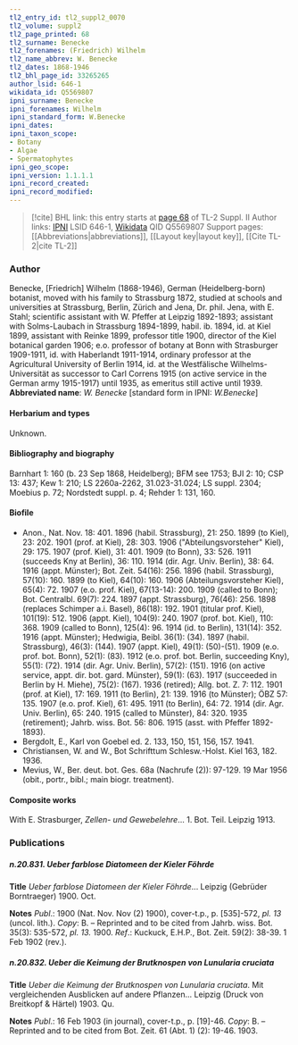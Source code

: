 ```yaml
---
tl2_entry_id: tl2_suppl2_0070
tl2_volume: suppl2
tl2_page_printed: 68
tl2_surname: Benecke
tl2_forenames: (Friedrich) Wilhelm
tl2_name_abbrev: W. Benecke
tl2_dates: 1868-1946
tl2_bhl_page_id: 33265265
author_lsid: 646-1
wikidata_id: Q5569807
ipni_surname: Benecke
ipni_forenames: Wilhelm
ipni_standard_form: W.Benecke
ipni_dates: 
ipni_taxon_scope: 
- Botany
- Algae
- Spermatophytes
ipni_geo_scope: 
ipni_version: 1.1.1.1
ipni_record_created: 
ipni_record_modified:
---
```


> [!cite] BHL link: this entry starts at [page 68](https://www.biodiversitylibrary.org/page/33265265) of TL-2 Suppl. II
> Author links: [IPNI](https://www.ipni.org/a/646-1) LSID 646-1, [Wikidata](https://www.wikidata.org/wiki/Q5569807) QID Q5569807
> Support pages: [[Abbreviations|abbreviations]], [[Layout key|layout key]], [[Cite TL-2|cite TL-2]]

### Author

Benecke, \[Friedrich\] Wilhelm (1868-1946), German (Heidelberg-born) botanist, moved with his family to Strassburg 1872, studied at schools and universities at Strassburg, Berlin, Zürich and Jena, Dr. phil. Jena, with E. Stahl; scientific assistant with W. Pfeffer at Leipzig 1892-1893; assistant with Solms-Laubach in Strassburg 1894-1899, habil. ib. 1894, id. at Kiel 1899, assistant with Reinke 1899, professor title 1900, director of the Kiel botanical garden 1906; e.o. professor of botany at Bonn with Strasburger 1909-1911, id. with Haberlandt 1911-1914, ordinary professor at the Agricultural University of Berlin 1914, id. at the Westfälische Wilhelms-Universität as successor to Carl Correns 1915 (on active service in the German army 1915-1917) until 1935, as emeritus still active until 1939. 
**Abbreviated name**: *W. Benecke* \[standard form in IPNI: *W.Benecke*\]

#### Herbarium and types

Unknown.

#### Bibliography and biography

Barnhart 1: 160 (b. 23 Sep 1868, Heidelberg); BFM see 1753; BJI 2: 10; CSP 13: 437; Kew 1: 210; LS 2260a-2262, 31.023-31.024; LS suppl. 2304; Moebius p. 72; Nordstedt suppl. p. 4; Rehder 1: 131, 160.

#### Biofile

- Anon., Nat. Nov. 18: 401. 1896 (habil. Strassburg), 21: 250. 1899 (to Kiel), 23: 202. 1901 (prof. at Kiel), 28: 303. 1906 ("Abteilungsvorsteher" Kiel), 29: 175. 1907 (prof. Kiel), 31: 401. 1909 (to Bonn), 33: 526. 1911 (succeeds Kny at Berlin), 36: 110. 1914 (dir. Agr. Univ. Berlin), 38: 64. 1916 (appt. Münster); Bot. Zeit. 54(16): 256. 1896 (habil. Strassburg), 57(10): 160. 1899 (to Kiel), 64(10): 160. 1906 (Abteilungsvorsteher Kiel), 65(4): 72. 1907 (e.o. prof. Kiel), 67(13-14): 200. 1909 (called to Bonn); Bot. Centralbl. 69(7): 224. 1897 (appt. Strassburg), 76(46): 256. 1898 (replaces Schimper a.i. Basel), 86(18): 192. 1901 (titular prof. Kiel), 101(19): 512. 1906 (appt. Kiel), 104(9): 240. 1907 (prof. bot. Kiel), 110: 368. 1909 (called to Bonn), 125(4): 96. 1914 (id. to Berlin), 131(14): 352. 1916 (appt. Münster); Hedwigia, Beibl. 36(1): (34). 1897 (habil. Strassburg), 46(3): (144). 1907 (appt. Kiel), 49(1): (50)-(51). 1909 (e.o. prof. bot. Bonn), 52(1): (83). 1912 (e.o. prof. bot. Berlin, succeeding Kny), 55(1): (72). 1914 (dir. Agr. Univ. Berlin), 57(2): (151). 1916 (on active service, appt. dir. bot. gard. Münster), 59(1): (63). 1917 (succeeded in Berlin by H. Miehe), 75(2): (167). 1936 (retired); Allg. bot. Z. 7: 112. 1901 (prof. at Kiel), 17: 169. 1911 (to Berlin), 21: 139. 1916 (to Münster); ÖBZ 57: 135. 1907 (e.o. prof. Kiel), 61: 495. 1911 (to Berlin), 64: 72. 1914 (dir. Agr. Univ. Berlin), 65: 240. 1915 (called to Münster), 84: 320. 1935 (retirement); Jahrb. wiss. Bot. 56: 806. 1915 (asst. with Pfeffer 1892-1893).
- Bergdolt, E., Karl von Goebel ed. 2. 133, 150, 151, 156, 157. 1941.
- Christiansen, W. and W., Bot Schrifttum Schlesw.-Holst. Kiel 163, 182. 1936.
- Mevius, W., Ber. deut. bot. Ges. 68a (Nachrufe (2)): 97-129. 19 Mar 1956 (obit., portr., bibl.; main biogr. treatment).

#### Composite works

With E. Strasburger, *Zellen- und Gewebelehre*... 1. Bot. Teil. Leipzig 1913.

### Publications

##### n.20.831. Ueber farblose Diatomeen der Kieler Föhrde

**Title**
*Ueber farblose Diatomeen der Kieler Föhrde*... Leipzig (Gebrüder Borntraeger) 1900. Oct.

**Notes**
*Publ*.: 1900 (Nat. Nov. Nov (2) 1900), cover-t.p., p. \[535\]-572, *pl. 13* (uncol. lith.). *Copy*: B. – Reprinted and to be cited from Jahrb. wiss. Bot. 35(3): 535-572, *pl. 13.* 1900.
*Ref*.: Kuckuck, E.H.P., Bot. Zeit. 59(2): 38-39. 1 Feb 1902 (rev.).

##### n.20.832. Ueber die Keimung der Brutknospen von Lunularia cruciata

**Title**
*Ueber die Keimung der Brutknospen von Lunularia cruciata*. Mit vergleichenden Ausblicken auf andere Pflanzen... Leipzig (Druck von Breitkopf & Härtel) 1903. Qu.

**Notes**
*Publ*.: 16 Feb 1903 (in journal), cover-t.p., p. \[19\]-46. *Copy*: B. – Reprinted and to be cited from Bot. Zeit. 61 (Abt. 1) (2): 19-46. 1903.

